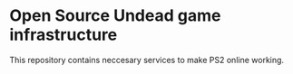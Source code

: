 # Open Source Undead game infrastructure
This repository contains neccesary services to make PS2 online working.